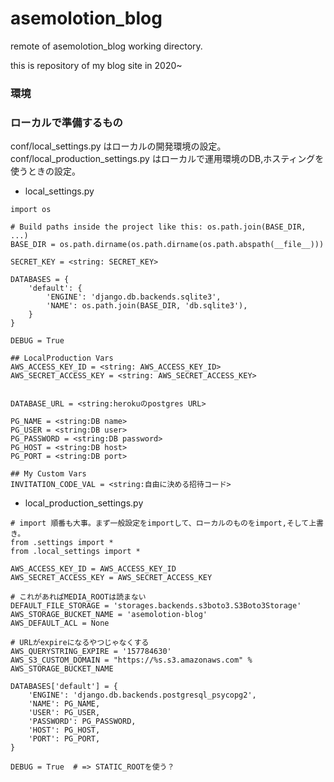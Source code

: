 # asemolotion_blog
remote of asemolotion_blog working directory.

this is repository of my blog site in 2020~

### 環境


### ローカルで準備するもの
conf/local_settings.py はローカルの開発環境の設定。
conf/local_production_settings.py はローカルで運用環境のDB,ホスティングを使うときの設定。


- local_settings.py
```
import os

# Build paths inside the project like this: os.path.join(BASE_DIR, ...)
BASE_DIR = os.path.dirname(os.path.dirname(os.path.abspath(__file__)))

SECRET_KEY = <string: SECRET_KEY>

DATABASES = {
    'default': {
        'ENGINE': 'django.db.backends.sqlite3',
        'NAME': os.path.join(BASE_DIR, 'db.sqlite3'),
    }
}

DEBUG = True

## LocalProduction Vars
AWS_ACCESS_KEY_ID = <string: AWS_ACCESS_KEY_ID>
AWS_SECRET_ACCESS_KEY = <string: AWS_SECRET_ACCESS_KEY>


DATABASE_URL = <string:herokuのpostgres URL>

PG_NAME = <string:DB name>
PG_USER = <string:DB user>
PG_PASSWORD = <string:DB password>
PG_HOST = <string:DB host>
PG_PORT = <string:DB port>

## My Custom Vars
INVITATION_CODE_VAL = <string:自由に決める招待コード>
```

- local_production_settings.py
```
# import 順番も大事。まず一般設定をimportして、ローカルのものをimport,そして上書き。
from .settings import *
from .local_settings import *

AWS_ACCESS_KEY_ID = AWS_ACCESS_KEY_ID
AWS_SECRET_ACCESS_KEY = AWS_SECRET_ACCESS_KEY

# これがあればMEDIA_ROOTは読まない
DEFAULT_FILE_STORAGE = 'storages.backends.s3boto3.S3Boto3Storage'
AWS_STORAGE_BUCKET_NAME = 'asemolotion-blog'
AWS_DEFAULT_ACL = None

# URLがexpireになるやつじゃなくする
AWS_QUERYSTRING_EXPIRE = '157784630'
AWS_S3_CUSTOM_DOMAIN = "https://%s.s3.amazonaws.com" % AWS_STORAGE_BUCKET_NAME

DATABASES['default'] = {
    'ENGINE': 'django.db.backends.postgresql_psycopg2',
    'NAME': PG_NAME,
    'USER': PG_USER,
    'PASSWORD': PG_PASSWORD,
    'HOST': PG_HOST,
    'PORT': PG_PORT,
}

DEBUG = True  # => STATIC_ROOTを使う？ 

```
